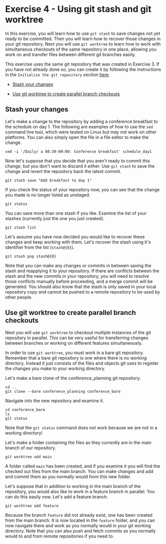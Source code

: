 # Exercise 4 - Using git stash and git worktree

In this exercise, you will learn how to use `git stash` to save changes not yet ready to be committed. Then you will learn how to recover those changes in your git repository. Next you will use `git worktree` to learn how to work with simultaneous checkouts of the same repository in one place, allowing you work on and transfer files between different git branches easily.   

This exercise uses the same git repository that was created in Exercise 3. If you have not already done so, you can create it by following the instructions in the `Initialize the git repository` section [here](./Exercise_3.md).

* [Stash your changes](#stash)

* [Use git worktree to create parallel branch checkouts](#worktree)

## Stash your changes <a name="stash"></a>

Let's make a change to the repository by adding a conference breakfast to the schedule on day 1. The following are examples of how to use the `sed` command line tool, which were tested on Linux but may not work on other platforms. You can also simply open the file in a file editor to make the change.

```plaintext
sed -i '/Daily/ a 08:30-09:00: Conference breakfast' schedule_day1
```

Now let's suppose that you decide that you aren't ready to commit this change, but you don't want to discard it either. Use `git stash` to save the change and revert the repository back the latest commit.

```plaintext
git stash save "Add breakfast to day 1"
```

If you check the status of your repository now, you can see that the change you made is no longer listed as unstaged.

```plaintext
git status
```

You can save more than one stash if you like. Examine the list of your stashes (currently just the one you just created).

```plaintext
git stash list
```

Let's assume you have now decided you would like to recover these changes and keep working with them. Let's recover the stash using it's identifier from the list (`stash@{0}`).

```plaintext
git stash pop stash@{0}
```

Note that you can make any changes or commits in between saving the stash and reapplying it to your repository. If there are conflicts between the stash and the new commits in your repository, you will need to resolve those conflicts manually before proceeding, and a merge commit will be generated. You should also know that the stash is only saved in your local repository copy and cannot be pushed to a remote repository to be used by other people.

## Use git worktree to create parallel branch checkouts <a name="worktree"></a>

Next you will use `git worktree` to checkout multiple instances of the git repository in parallel. This can be very useful for transferring changes between branches or working on different features simultaneously.

In order to use `git worktree`, you must work in a bare git repository. Remember that a bare git repository is one where there is no working directory. Instead it just consists of the files and objects git uses to register the changes you make to your working directory.

Let's make a bare clone of the conference_planning git repository.

```plaintext
cd ..
git clone --bare conference_planning conference_bare
```

Navigate into the new repository and examine it.

```plaintext
cd conference_bare
ls
git status
```

Note that the `git status` command does not work because we are not in a working directory!

Let's make a folder containing the files as they currently are in the main branch of our repository.

```plaintext
git worktree add main
```

A folder called `main` has been created, and if you examine it you will find the checked out files from the main branch. You can make changes and add and commit them as you normally would from this new folder.

Let's suppose that in addition to working in the main branch of the repository, you would also like to work in a feature branch in parallel. You can do this easily now. Let's add a feature branch.

```plaintext
git worktree add feature
```

Because the branch `feature` did not already exist, one has been created from the main branch. It is now located in the `feature` folder, and you can now navigate there and work as you normally would in your git working directory. Note that you can also push and fetch commits as you normally would to and from remote repositories if you need to.
